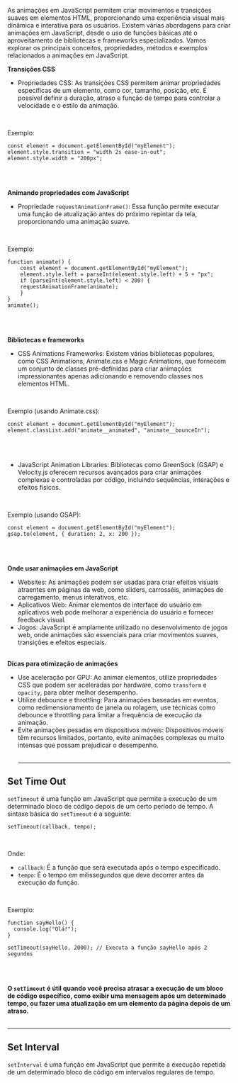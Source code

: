 As animações em JavaScript permitem criar movimentos e transições suaves em elementos HTML, proporcionando uma experiência visual mais dinâmica e interativa para os usuários. Existem várias abordagens para criar animações em JavaScript, desde o uso de funções básicas até o aproveitamento de bibliotecas e frameworks especializados. Vamos explorar os principais conceitos, propriedades, métodos e exemplos relacionados a animações em JavaScript.
<br>

**Transições CSS**
- Propriedades CSS: As transições CSS permitem animar propriedades específicas de um elemento, como cor, tamanho, posição, etc. É possível definir a duração, atraso e função de tempo para controlar a velocidade e o estilo da animação.
<br>

Exemplo:
```
const element = document.getElementById("myElement");
element.style.transition = "width 2s ease-in-out";
element.style.width = "200px";
```
<br><br>

**Animando propriedades com JavaScript**
- Propriedade `requestAnimationFrame()`: Essa função permite executar uma função de atualização antes do próximo repintar da tela, proporcionando uma animação suave.
<br>

Exemplo:
```
function animate() {
    const element = document.getElementById("myElement");
    element.style.left = parseInt(element.style.left) + 5 + "px";
    if (parseInt(element.style.left) < 200) {
    requestAnimationFrame(animate);
    }
}
animate();
```
<br><br>

**Bibliotecas e frameworks**
- CSS Animations Frameworks: Existem várias bibliotecas populares, como CSS Animations, Animate.css e Magic Animations, que fornecem um conjunto de classes pré-definidas para criar animações impressionantes apenas adicionando e removendo classes nos elementos HTML.
<br>

Exemplo (usando Animate.css):
```
const element = document.getElementById("myElement");
element.classList.add("animate__animated", "animate__bounceIn");
```
<br><br>

- JavaScript Animation Libraries: Bibliotecas como GreenSock (GSAP) e Velocity.js oferecem recursos avançados para criar animações complexas e controladas por código, incluindo sequências, interações e efeitos físicos.
<br>

Exemplo (usando GSAP):
```
const element = document.getElementById("myElement");
gsap.to(element, { duration: 2, x: 200 });
```
<br><br>

**Onde usar animações em JavaScript**
- Websites: As animações podem ser usadas para criar efeitos visuais atraentes em páginas da web, como sliders, carrosséis, animações de carregamento, menus interativos, etc.
- Aplicativos Web: Animar elementos de interface do usuário em aplicativos web pode melhorar a experiência do usuário e fornecer feedback visual.
- Jogos: JavaScript é amplamente utilizado no desenvolvimento de jogos web, onde animações são essenciais para criar movimentos suaves, transições e efeitos especiais.
<br><br>

**Dicas para otimização de animações**
- Use aceleração por GPU: Ao animar elementos, utilize propriedades CSS que podem ser aceleradas por hardware, como `transform` e `opacity`, para obter melhor desempenho.
- Utilize debounce e throttling: Para animações baseadas em eventos, como redimensionamento de janela ou rolagem, use técnicas como debounce e throttling para limitar a frequência de execução da animação.
- Evite animações pesadas em dispositivos móveis: Dispositivos móveis têm recursos limitados, portanto, evite animações complexas ou muito intensas que possam prejudicar o desempenho.
<br><br><hr>

## Set Time Out
`setTimeout` é uma função em JavaScript que permite a execução de um determinado bloco de código depois de um certo período de tempo. A sintaxe básica do `setTimeout` é a seguinte:
<br>

```
setTimeout(callback, tempo);
```
<br>

Onde:
- `callback`: É a função que será executada após o tempo especificado.
- `tempo`: É o tempo em milissegundos que deve decorrer antes da execução da função.
<br>

Exemplo:
```
function sayHello() {
  console.log("Olá!");
}

setTimeout(sayHello, 2000); // Executa a função sayHello após 2 segundos
```
<br><br>

**O `setTimeout` é útil quando você precisa atrasar a execução de um bloco de código específico, como exibir uma mensagem após um determinado tempo, ou fazer uma atualização em um elemento da página depois de um atraso.**
<br><br><hr>

## Set Interval
`setInterval` é uma função em JavaScript que permite a execução repetida de um determinado bloco de código em intervalos regulares de tempo. 